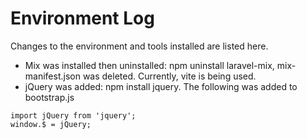# Environment Log

Changes to the environment and tools installed are listed here.

- Mix was installed then uninstalled: npm uninstall laravel-mix, mix-manifest.json was deleted. Currently, vite is being used.
- jQuery was added: npm install jquery. The following was added to bootstrap.js

```
import jQuery from 'jquery';
window.$ = jQuery;
```